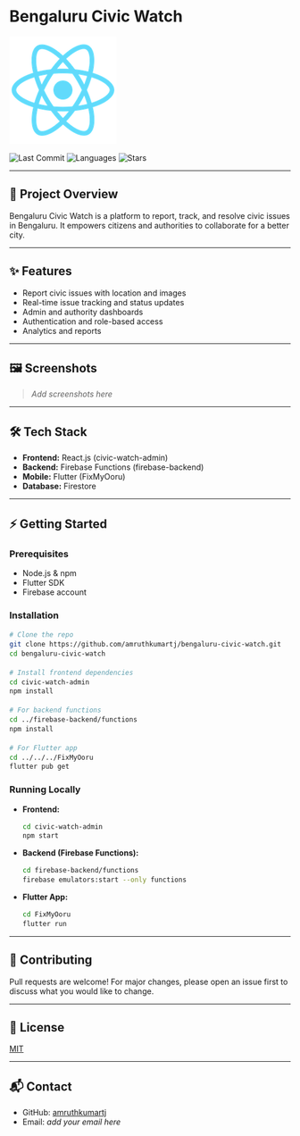 # Bengaluru Civic Watch

![Logo](./civic-watch-admin/public/logo192.png)

![Last Commit](https://img.shields.io/github/last-commit/amruthkumartj/bengaluru-civic-watch)
![Languages](https://img.shields.io/github/languages/count/amruthkumartj/bengaluru-civic-watch)
![Stars](https://img.shields.io/github/stars/amruthkumartj/bengaluru-civic-watch?style=social)

---

## 🚀 Project Overview
Bengaluru Civic Watch is a platform to report, track, and resolve civic issues in Bengaluru. It empowers citizens and authorities to collaborate for a better city.

---

## ✨ Features
- Report civic issues with location and images
- Real-time issue tracking and status updates
- Admin and authority dashboards
- Authentication and role-based access
- Analytics and reports

---

## 🖼️ Screenshots
> _Add screenshots here_

---

## 🛠️ Tech Stack
- **Frontend:** React.js (civic-watch-admin)
- **Backend:** Firebase Functions (firebase-backend)
- **Mobile:** Flutter (FixMyOoru)
- **Database:** Firestore

---

## ⚡ Getting Started

### Prerequisites
- Node.js & npm
- Flutter SDK
- Firebase account

### Installation
```bash
# Clone the repo
git clone https://github.com/amruthkumartj/bengaluru-civic-watch.git
cd bengaluru-civic-watch

# Install frontend dependencies
cd civic-watch-admin
npm install

# For backend functions
cd ../firebase-backend/functions
npm install

# For Flutter app
cd ../../../FixMyOoru
flutter pub get
```

### Running Locally
- **Frontend:**
  ```bash
  cd civic-watch-admin
  npm start
  ```
- **Backend (Firebase Functions):**
  ```bash
  cd firebase-backend/functions
  firebase emulators:start --only functions
  ```
- **Flutter App:**
  ```bash
  cd FixMyOoru
  flutter run
  ```

---

## 🤝 Contributing
Pull requests are welcome! For major changes, please open an issue first to discuss what you would like to change.

---

## 📄 License
[MIT](LICENSE)

---

## 📬 Contact
- GitHub: [amruthkumartj](https://github.com/amruthkumartj)
- Email: _add your email here_
